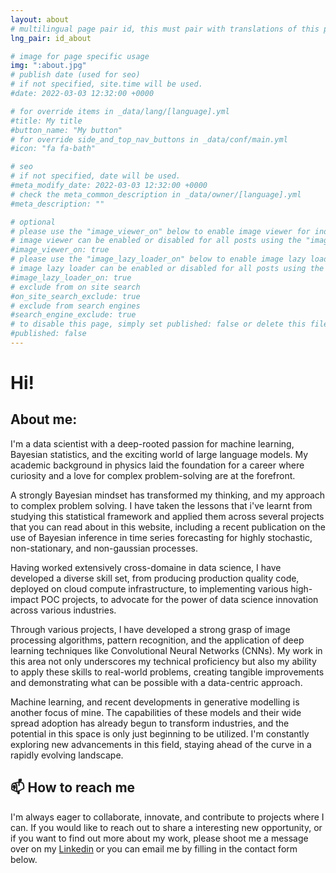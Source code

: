 ```yaml
---
layout: about
# multilingual page pair id, this must pair with translations of this page. (This name must be unique)
lng_pair: id_about

# image for page specific usage
img: ":about.jpg"
# publish date (used for seo)
# if not specified, site.time will be used.
#date: 2022-03-03 12:32:00 +0000

# for override items in _data/lang/[language].yml
#title: My title
#button_name: "My button"
# for override side_and_top_nav_buttons in _data/conf/main.yml
#icon: "fa fa-bath"

# seo
# if not specified, date will be used.
#meta_modify_date: 2022-03-03 12:32:00 +0000
# check the meta_common_description in _data/owner/[language].yml
#meta_description: ""

# optional
# please use the "image_viewer_on" below to enable image viewer for individual pages or posts (_posts/ or [language]/_posts folders).
# image viewer can be enabled or disabled for all posts using the "image_viewer_posts: true" setting in _data/conf/main.yml.
#image_viewer_on: true
# please use the "image_lazy_loader_on" below to enable image lazy loader for individual pages or posts (_posts/ or [language]/_posts folders).
# image lazy loader can be enabled or disabled for all posts using the "image_lazy_loader_posts: true" setting in _data/conf/main.yml.
#image_lazy_loader_on: true
# exclude from on site search
#on_site_search_exclude: true
# exclude from search engines
#search_engine_exclude: true
# to disable this page, simply set published: false or delete this file
#published: false
---
```


<!-- {%- comment -%} Please delete below and place your page content here {%- endcomment -%} -->

<!-- {%- include util/auto-content-generator.liquid -%} -->
<!-- {{ website_info_text_first }} -->
# Hi!

## About me: 

<!-- I'm interested in Data Science, and particularly in fun, novel applications of machine learning!

I’m currently looking to get my first job in DS, having come to the end of my PhD in particle-physics. 

During this PhD, I worked on data analysis with the full ATLAS Run II data set recorded at @CERN in Geneva. This data set consists of around 1 × 10¹⁶ proton-proton collisions, so some seriously "Big Data"!!

I searched this data set for the pair production of "Leptoquarks", which are a hypothetical new class of fundamental particle, which can decay directly into both leptons and quarks. If you're interested in this then you can check it out in my publications list, and if you want to learn more, feel free shoot me a message! -->

I'm a data scientist with a deep-rooted passion for machine learning, Bayesian statistics, and the exciting world of large language models. My academic background in physics laid the foundation for a career where curiosity and a love for complex problem-solving are at the forefront.

<!-- My journey in data science is driven by a fascination with Bayesian inference and its profound impact on statistical analysis. This approach resonates deeply with my analytical mindset, allowing me to uncover insights from data in a way that's both rigorous and intuitive. -->

<!-- Machine learning, and some of the recent developments in generative modelling is another focus of mine. The capabilities of these models to understand, interpret, and generate human language is nothing short of revolutionary. I'm constantly exploring new advancements in this field, staying ahead of the curve in a rapidly evolving landscape. -->

A strongly Bayesian mindset has transformed my thinking, and my approach to complex problem solving. I have taken the lessons that i've learnt from studying this statistical framework and applied them across several projects that you can read about in this website, including a recent publication on the use of Bayesian inference in time series forecasting for highly stochastic, non-stationary, and non-gaussian processes. 

Having worked extensively cross-domaine in data science, I have developed a diverse skill set, from producing production quality code, deployed on cloud compute infrastructure, to implementing various high-impact POC projects, to advocate for the power of data science innovation across various industries.

Through various projects, I have developed a strong grasp of image processing algorithms, pattern recognition, and the application of deep learning techniques like Convolutional Neural Networks (CNNs). My work in this area not only underscores my technical proficiency but also my ability to apply these skills to real-world problems, creating tangible improvements and demonstrating what can be possible with a data-centric approach.

Machine learning, and recent developments in generative modelling is another focus of mine. The capabilities of these models and their wide spread adoption has already begun to transform industries, and the potential in this space is only just beginning to be utilized. I'm constantly exploring new advancements in this field, staying ahead of the curve in a rapidly evolving landscape.


## 📫 How to reach me 

I'm always eager to collaborate, innovate, and contribute to projects where I can. If you would like to reach out to share a interesting new opportunity, or if you want to find out more about my work, please shoot me a message over on my [Linkedin](https://www.linkedin.com/in/adam-jaspan/) or you can email me by filling in the contact form below.

<!-- {{ website_info_text_second }} -->
